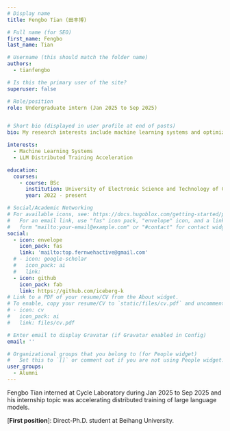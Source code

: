 ```yaml
---
# Display name
title: Fengbo Tian (田丰博)

# Full name (for SEO)
first_name: Fengbo
last_name: Tian

# Username (this should match the folder name)
authors:
  - tianfengbo

# Is this the primary user of the site?
superuser: false

# Role/position
role: Undergraduate intern (Jan 2025 to Sep 2025)


# Short bio (displayed in user profile at end of posts)
bio: My research interests include machine learning systems and optimization technique of parallel strategy for LLM.s

interests:
  - Machine Learning Systems
  - LLM Distributed Training Acceleration

education:
  courses:
    - course: BSc
      institution: University of Electronic Science and Technology of China
      year: 2022 - present

# Social/Academic Networking
# For available icons, see: https://docs.hugoblox.com/getting-started/page-builder/#icons
#   For an email link, use "fas" icon pack, "envelope" icon, and a link in the
#   form "mailto:your-email@example.com" or "#contact" for contact widget.
social:
  - icon: envelope
    icon_pack: fas
    link: 'mailto:top.fernwehactive@gmail.com'
  # - icon: google-scholar
  #   icon_pack: ai
  #   link: 
  - icon: github
    icon_pack: fab
    link: https://github.com/iceberg-k
# Link to a PDF of your resume/CV from the About widget.
# To enable, copy your resume/CV to `static/files/cv.pdf` and uncomment the lines below.
# - icon: cv
#   icon_pack: ai
#   link: files/cv.pdf

# Enter email to display Gravatar (if Gravatar enabled in Config)
email: ''

# Organizational groups that you belong to (for People widget)
#   Set this to `[]` or comment out if you are not using People widget.
user_groups:
  - Alumni
---
```


Fengbo Tian interned at Cycle Laboratory during Jan 2025 to Sep 2025 and his internship topic was accelerating distributed training of large language models.

[**First position**]: Direct-Ph.D. student at Beihang University.
